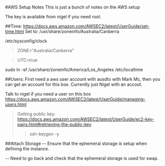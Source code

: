 #AWS Setup Notes
This is just a bunch of notes on the AWS setup


The key is available from nigel if you need root.

##Time:
https://docs.aws.amazon.com/AWSEC2/latest/UserGuide/set-time.html
Set to:
/usr/share/zoneinfo/Australia/Canberra

/etc/sysconfig/clock
>ZONE="Australia/Canberra"

>UTC=true

sudo ln -sf /usr/share/zoneinfo/America/Los_Angeles /etc/localtime

##Users:
First need a aws user account with ausdto with Mark Mc, then you can get an account for this box.
Currently just Nigel with an accout.

Talk to nigel if you need a user on this box
https://docs.aws.amazon.com/AWSEC2/latest/UserGuide/managing-users.html

>Getting public key: https://docs.aws.amazon.com/AWSEC2/latest/UserGuide/ec2-key-pairs.html#retrieving-the-public-key
>>ssh-keygen -y

##Attach Storage
-- Ensure that the ephemeral storage is setup when defining the instance.

-- Need to go back and check that the ephemeral storage is used for swap.


